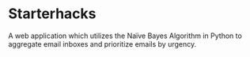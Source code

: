 # Starterhacks
A web application which utilizes the Naïve Bayes Algorithm in Python to aggregate email inboxes and prioritize emails by urgency. 
